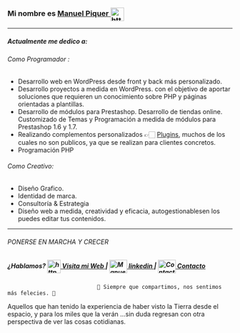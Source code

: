 ### Mi nombre es <a href="https://" target="blank">  Manuel Piquer  <img align="center" src="https://manuelpiquer.es/wp-content/uploads/2021/11/ManuelPiquer_Animated.png" alt="https://manuelpiquer.es" height="30" width="30" /></a>
___
#####  Actualmente me dedico a:

######  Como Programador :
- Desarrollo web en WordPress desde front y back más personalizado.
- Desarrollo proyectos a medida en WordPress. con el objetivo de aportar soluciones que requieren un conocimiento sobre PHP y páginas orientadas a plantillas. 
- Desarrollo de módulos para Prestashop. Desarrollo de tiendas online.  Customizado de Temas y Programación a medida de módulos para Prestashop 1.6 y 1.7.
- Realizando complementos personalizados 👉🏻 [Plugins](https://github.com/ManuelPq), muchos de los cuales no son publicos, ya que se realizan para clientes concretos.
- Programación PHP 

###### Como Creativo:
- Diseño Grafico.
- Identidad de marca.
- Consultoría & Estrategia
- Diseño web a medida, creatividad y eficacia, autogestionablesen los puedes editar tus contenidos.
___

###### PONERSE EN MARCHA Y CRECER
#####  ¿Hablamos?   <a href="https://" target="blank"><img align="center" src="https://manuelpiquer.es/wp-content/uploads/2021/11/ManuelPiquer_Animated.png" alt="https://manuelpiquer.es" height="30" width="30" /> Visita mi Web </a> | <a href="https://linkedin.com/in/ManuelPiquer" target="blank"><img align="center" src="https://cdn.jsdelivr.net/npm/simple-icons@3.0.1/icons/linkedin.svg" alt="Manuel Piquer" height="30" width="40" /> linkedin </a> | <a href="https://manuelpiquer.es/contacto" target="blank"><img align="center" src="https://cdn.jsdelivr.net/npm/simple-icons@3.0.1/icons/gmail.svg" alt="Contacto Manuel Piquer" height="30" width="40" /> Contacto </a>


                                💖 Siempre que compartimos, nos sentimos más felecies. 💖


Aquellos que han tenido la experiencia de haber visto la Tierra desde el espacio,
y para los miles que la verán ...sin duda regresan con otra perspectiva de ver las cosas cotidianas. 
